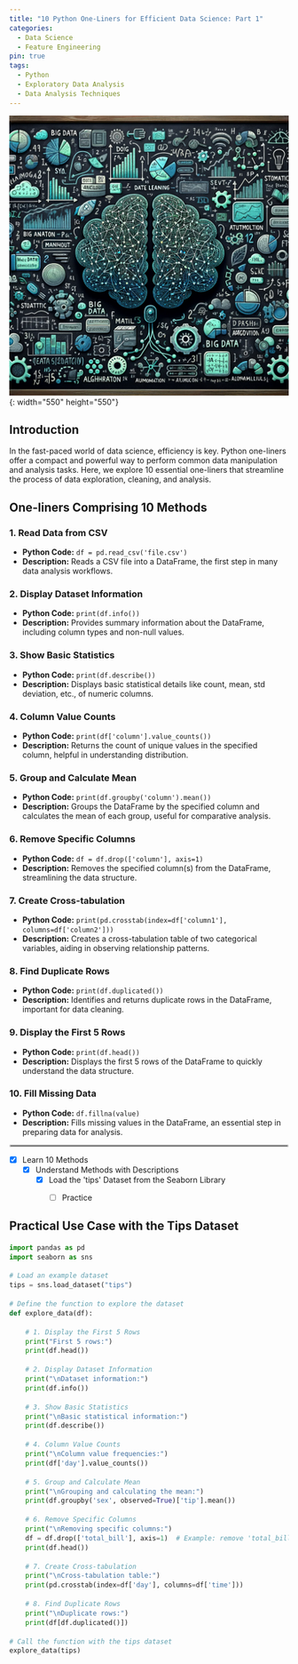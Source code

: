```yaml
---
title: "10 Python One-Liners for Efficient Data Science: Part 1"
categories:
  - Data Science
  - Feature Engineering
pin: true
tags:
  - Python
  - Exploratory Data Analysis
  - Data Analysis Techniques
---
```


![Recursive Application Illustration](/assets/images/mostcommen.png){: width="550" height="550"}


## Introduction

In the fast-paced world of data science, efficiency is key. Python one-liners offer a compact and powerful way to perform common data manipulation and analysis tasks. Here, we explore 10 essential one-liners that streamline the process of data exploration, cleaning, and analysis.

## One-liners Comprising 10 Methods

### 1. Read Data from CSV
- **Python Code:** `df = pd.read_csv('file.csv')`
- **Description:** Reads a CSV file into a DataFrame, the first step in many data analysis workflows.

### 2. Display Dataset Information
- **Python Code:** `print(df.info())`
- **Description:** Provides summary information about the DataFrame, including column types and non-null values.

### 3. Show Basic Statistics
- **Python Code:** `print(df.describe())`
- **Description:** Displays basic statistical details like count, mean, std deviation, etc., of numeric columns.

### 4. Column Value Counts
- **Python Code:** `print(df['column'].value_counts())`
- **Description:** Returns the count of unique values in the specified column, helpful in understanding distribution.

### 5. Group and Calculate Mean
- **Python Code:** `print(df.groupby('column').mean())`
- **Description:** Groups the DataFrame by the specified column and calculates the mean of each group, useful for comparative analysis.

### 6. Remove Specific Columns
- **Python Code:** `df = df.drop(['column'], axis=1)`
- **Description:** Removes the specified column(s) from the DataFrame, streamlining the data structure.

### 7. Create Cross-tabulation
- **Python Code:** `print(pd.crosstab(index=df['column1'], columns=df['column2']))`
- **Description:** Creates a cross-tabulation table of two categorical variables, aiding in observing relationship patterns.

### 8. Find Duplicate Rows
- **Python Code:** `print(df.duplicated())`
- **Description:** Identifies and returns duplicate rows in the DataFrame, important for data cleaning.

### 9. Display the First 5 Rows
- **Python Code:** `print(df.head())`
- **Description:** Displays the first 5 rows of the DataFrame to quickly understand the data structure.

### 10. Fill Missing Data
- **Python Code:** `df.fillna(value)`
- **Description:** Fills missing values in the DataFrame, an essential step in preparing data for analysis.

<!-- Custom styled horizontal line -->
<hr style="border: 2px solid #ccc; border-radius: 5px;"/>


  - [x] Learn 10 Methods
    + [x] Understand Methods with Descriptions
      * [x] Load the 'tips' Dataset from the Seaborn Library
        - [ ] Practice



## Practical Use Case with the Tips Dataset

```python
import pandas as pd
import seaborn as sns

# Load an example dataset
tips = sns.load_dataset("tips")

# Define the function to explore the dataset
def explore_data(df):
    
    # 1. Display the First 5 Rows
    print("First 5 rows:")
    print(df.head())
    
    # 2. Display Dataset Information
    print("\nDataset information:")
    print(df.info())

    # 3. Show Basic Statistics
    print("\nBasic statistical information:")
    print(df.describe())

    # 4. Column Value Counts
    print("\nColumn value frequencies:")
    print(df['day'].value_counts())

    # 5. Group and Calculate Mean
    print("\nGrouping and calculating the mean:")
    print(df.groupby('sex', observed=True)['tip'].mean())

    # 6. Remove Specific Columns
    print("\nRemoving specific columns:")
    df = df.drop(['total_bill'], axis=1)  # Example: remove 'total_bill' column
    print(df.head())

    # 7. Create Cross-tabulation
    print("\nCross-tabulation table:")
    print(pd.crosstab(index=df['day'], columns=df['time']))

    # 8. Find Duplicate Rows
    print("\nDuplicate rows:")
    print(df[df.duplicated()])
    
# Call the function with the tips dataset
explore_data(tips)
```
